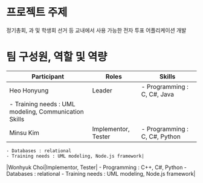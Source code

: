 # 프로젝트 주제 #

정기총회, 과 및 학생회 선거 등 교내에서 사용 가능한 전자 투표 어플리케이션 개발


# 팀 구성원, 역할 및 역량 #

|Participant|Roles|Skills|
|------|---|---|
|Heo Honyung|Leader| - Programming : C, C#, Java
 - Training needs : UML modeling, Communication Skills |
|Minsu Kim|Implementor, Tester|	- Programming : C, C#, Python
	- Databases : relational
	- Training needs : UML modeling, Node.js framework|
|Wonhyuk Choi|Implementor, Tester|	- Programming : C++, C#, Python
	- Databases : relational
	- Training needs : UML modeling, Node.js framework|
